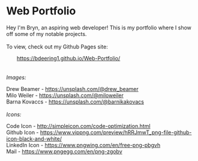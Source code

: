 # Web Portfolio
Hey I'm Bryn, an aspiring web developer! This is my portfolio where I show off some of my notable projects. 
\
\
To view, check out my Github Pages site:  
  
&emsp;&emsp;https://bdeering1.github.io/Web-Portfolio/  
\
\
*Images:*

Drew Beamer - https://unsplash.com/@drew_beamer  
Milo Weiler - https://unsplash.com/@miloweiler  
Barna Kovaccs - https://unsplash.com/@barnikakovacs   
\
*Icons:*

Code Icon - http://simpleicon.com/code-optimization.html  
Github Icon - https://www.vippng.com/preview/hRRJmwT_png-file-github-icon-black-and-white/  
LinkedIn Icon - https://www.pngwing.com/en/free-png-pbgvh  
Mail - https://www.pngegg.com/en/png-zgobv  
